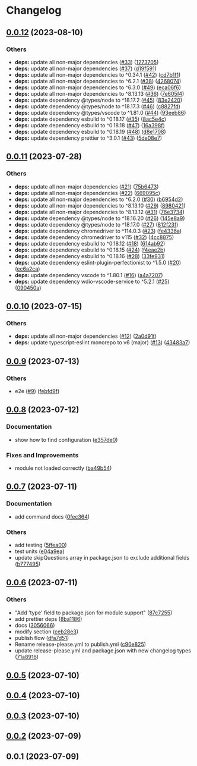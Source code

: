 # Changelog

## [0.0.12](https://github.com/bisquit/vscode-auto-colorize/compare/v0.0.11...v0.0.12) (2023-08-10)


### Others

* **deps:** update all non-major dependencies ([#33](https://github.com/bisquit/vscode-auto-colorize/issues/33)) ([1273705](https://github.com/bisquit/vscode-auto-colorize/commit/1273705df53a7abddce33723a432568dbeff6a81))
* **deps:** update all non-major dependencies ([#37](https://github.com/bisquit/vscode-auto-colorize/issues/37)) ([d19f591](https://github.com/bisquit/vscode-auto-colorize/commit/d19f591e9c7dd5ac25d950a8fed0d6bff8b9492b))
* **deps:** update all non-major dependencies to ^0.34.1 ([#42](https://github.com/bisquit/vscode-auto-colorize/issues/42)) ([cd7b1f1](https://github.com/bisquit/vscode-auto-colorize/commit/cd7b1f1a35dca754b131f7e4ea2e23ba09cf98eb))
* **deps:** update all non-major dependencies to ^6.2.1 ([#38](https://github.com/bisquit/vscode-auto-colorize/issues/38)) ([4268074](https://github.com/bisquit/vscode-auto-colorize/commit/4268074a19a4a9f62cd42945de34e1d1a62b174d))
* **deps:** update all non-major dependencies to ^6.3.0 ([#49](https://github.com/bisquit/vscode-auto-colorize/issues/49)) ([eca06f6](https://github.com/bisquit/vscode-auto-colorize/commit/eca06f6ec2e5c1c22a49842f3d6643ac44bf3b3a))
* **deps:** update all non-major dependencies to ^8.13.13 ([#36](https://github.com/bisquit/vscode-auto-colorize/issues/36)) ([7e605f4](https://github.com/bisquit/vscode-auto-colorize/commit/7e605f48d9def3235dd219882aa8372fcaf21aa7))
* **deps:** update dependency @types/node to ^18.17.2 ([#45](https://github.com/bisquit/vscode-auto-colorize/issues/45)) ([83e2420](https://github.com/bisquit/vscode-auto-colorize/commit/83e242091763f9893181d3c1d3afc2199c46e88c))
* **deps:** update dependency @types/node to ^18.17.3 ([#46](https://github.com/bisquit/vscode-auto-colorize/issues/46)) ([c8827fd](https://github.com/bisquit/vscode-auto-colorize/commit/c8827fd5aed790c1f32e4618463f73ec98f03cdf))
* **deps:** update dependency @types/vscode to ^1.81.0 ([#44](https://github.com/bisquit/vscode-auto-colorize/issues/44)) ([93eeb86](https://github.com/bisquit/vscode-auto-colorize/commit/93eeb86a33f464a33846257702df7a33eb7d8744))
* **deps:** update dependency esbuild to ^0.18.17 ([#35](https://github.com/bisquit/vscode-auto-colorize/issues/35)) ([8ac5e4c](https://github.com/bisquit/vscode-auto-colorize/commit/8ac5e4c80fdb9878d8b5d83a55f93499875dc389))
* **deps:** update dependency esbuild to ^0.18.18 ([#47](https://github.com/bisquit/vscode-auto-colorize/issues/47)) ([16a398f](https://github.com/bisquit/vscode-auto-colorize/commit/16a398f4f8d5b7bfb0e0fbf8da6b5789c8a686b0))
* **deps:** update dependency esbuild to ^0.18.19 ([#48](https://github.com/bisquit/vscode-auto-colorize/issues/48)) ([d8e1708](https://github.com/bisquit/vscode-auto-colorize/commit/d8e17089b9a986e42dd03c5f94f71053cd556f1c))
* **deps:** update dependency prettier to ^3.0.1 ([#43](https://github.com/bisquit/vscode-auto-colorize/issues/43)) ([5de08e7](https://github.com/bisquit/vscode-auto-colorize/commit/5de08e75429b0627e23c63152a73da72bc60b20b))

## [0.0.11](https://github.com/bisquit/vscode-auto-colorize/compare/v0.0.10...v0.0.11) (2023-07-28)


### Others

* **deps:** update all non-major dependencies ([#21](https://github.com/bisquit/vscode-auto-colorize/issues/21)) ([75b6473](https://github.com/bisquit/vscode-auto-colorize/commit/75b64733e9f6520f600b7ad35ca6a2077f170b0a))
* **deps:** update all non-major dependencies ([#22](https://github.com/bisquit/vscode-auto-colorize/issues/22)) ([669095c](https://github.com/bisquit/vscode-auto-colorize/commit/669095c1101c6f783ef333e9a734e24082961956))
* **deps:** update all non-major dependencies to ^6.2.0 ([#30](https://github.com/bisquit/vscode-auto-colorize/issues/30)) ([b6954d2](https://github.com/bisquit/vscode-auto-colorize/commit/b6954d2db97bd3b50512ad1795163e338f8aa7ac))
* **deps:** update all non-major dependencies to ^8.13.10 ([#29](https://github.com/bisquit/vscode-auto-colorize/issues/29)) ([8980421](https://github.com/bisquit/vscode-auto-colorize/commit/8980421ad294939becd4547bd46b8c4b82a773d7))
* **deps:** update all non-major dependencies to ^8.13.12 ([#31](https://github.com/bisquit/vscode-auto-colorize/issues/31)) ([76e3734](https://github.com/bisquit/vscode-auto-colorize/commit/76e373471e48cd69b403d79eb30efcb03866e145))
* **deps:** update dependency @types/node to ^18.16.20 ([#26](https://github.com/bisquit/vscode-auto-colorize/issues/26)) ([145e8a9](https://github.com/bisquit/vscode-auto-colorize/commit/145e8a9e394ad246b01d6a3afdabb2ec7d876d98))
* **deps:** update dependency @types/node to ^18.17.0 ([#27](https://github.com/bisquit/vscode-auto-colorize/issues/27)) ([812f23f](https://github.com/bisquit/vscode-auto-colorize/commit/812f23f4f489482646a70af210e92b05bbcbdcd4))
* **deps:** update dependency chromedriver to ^114.0.3 ([#23](https://github.com/bisquit/vscode-auto-colorize/issues/23)) ([fe4336a](https://github.com/bisquit/vscode-auto-colorize/commit/fe4336a8489e4b1dc0554cffddf00ce7e8e1fc7e))
* **deps:** update dependency chromedriver to v115 ([#32](https://github.com/bisquit/vscode-auto-colorize/issues/32)) ([4cc8875](https://github.com/bisquit/vscode-auto-colorize/commit/4cc88759d6a38feafd75920be8aee96df34dea8b))
* **deps:** update dependency esbuild to ^0.18.12 ([#18](https://github.com/bisquit/vscode-auto-colorize/issues/18)) ([614ab92](https://github.com/bisquit/vscode-auto-colorize/commit/614ab923bf349c1c3c1b984d1625c7c3474b3e17))
* **deps:** update dependency esbuild to ^0.18.15 ([#24](https://github.com/bisquit/vscode-auto-colorize/issues/24)) ([f4eae2b](https://github.com/bisquit/vscode-auto-colorize/commit/f4eae2bc4d5400af203c5f6789f097a4c3662069))
* **deps:** update dependency esbuild to ^0.18.16 ([#28](https://github.com/bisquit/vscode-auto-colorize/issues/28)) ([33fe931](https://github.com/bisquit/vscode-auto-colorize/commit/33fe931abf3d80b9a1dcf6acc1d4dcdecbd7d057))
* **deps:** update dependency eslint-plugin-perfectionist to ^1.5.0 ([#20](https://github.com/bisquit/vscode-auto-colorize/issues/20)) ([ec6a2ca](https://github.com/bisquit/vscode-auto-colorize/commit/ec6a2cadf67dacc3fc2f1755d655cd195f5eca09))
* **deps:** update dependency vscode to ^1.80.1 ([#16](https://github.com/bisquit/vscode-auto-colorize/issues/16)) ([a4a7207](https://github.com/bisquit/vscode-auto-colorize/commit/a4a72074557fabd8aa3e56658a657c645aac7c07))
* **deps:** update dependency wdio-vscode-service to ^5.2.1 ([#25](https://github.com/bisquit/vscode-auto-colorize/issues/25)) ([090450a](https://github.com/bisquit/vscode-auto-colorize/commit/090450a3f20cc25d3bb81291c7fc257565a36af6))

## [0.0.10](https://github.com/bisquit/vscode-auto-colorize/compare/v0.0.9...v0.0.10) (2023-07-15)


### Others

* **deps:** update all non-major dependencies ([#12](https://github.com/bisquit/vscode-auto-colorize/issues/12)) ([2a0d91f](https://github.com/bisquit/vscode-auto-colorize/commit/2a0d91f827e7e60ec112350afa5dcfcbdc20e219))
* **deps:** update typescript-eslint monorepo to v6 (major) ([#13](https://github.com/bisquit/vscode-auto-colorize/issues/13)) ([43483a7](https://github.com/bisquit/vscode-auto-colorize/commit/43483a71b3add97c62ac42d323c521b2a41d5712))

## [0.0.9](https://github.com/bisquit/vscode-auto-colorize/compare/v0.0.8...v0.0.9) (2023-07-13)


### Others

* e2e ([#9](https://github.com/bisquit/vscode-auto-colorize/issues/9)) ([febfd9f](https://github.com/bisquit/vscode-auto-colorize/commit/febfd9ff29ed022e5eb7ebc5f3f1cae35d153e2a))

## [0.0.8](https://github.com/bisquit/vscode-auto-colorize/compare/v0.0.7...v0.0.8) (2023-07-12)


### Documentation

* show how to find configuration ([e357de0](https://github.com/bisquit/vscode-auto-colorize/commit/e357de0c09f28293ca761ca12b0d28ff3780ba4b))


### Fixes and Improvements

* module not loaded correctly ([ba49b54](https://github.com/bisquit/vscode-auto-colorize/commit/ba49b549ab3c3a2b311a7775473ab462f5c1c77b))

## [0.0.7](https://github.com/bisquit/vscode-auto-colorize/compare/v0.0.6...v0.0.7) (2023-07-11)


### Documentation

* add command docs ([0fec364](https://github.com/bisquit/vscode-auto-colorize/commit/0fec364bfd056e6d4571a58ad24ca5662b3b6b8e))


### Others

* add testing ([5ffea00](https://github.com/bisquit/vscode-auto-colorize/commit/5ffea0048a53765df97e883e3f2be31e88f6dff7))
* test units ([e04a9ea](https://github.com/bisquit/vscode-auto-colorize/commit/e04a9ea44b04002384299b8eeeb1766c8a1d9986))
* update skipQuestions array in package.json to exclude additional fields ([b777495](https://github.com/bisquit/vscode-auto-colorize/commit/b7774952b1535a488e1a5c163dd1df01d5f0ac6f))

## [0.0.6](https://github.com/bisquit/vscode-auto-colorize/compare/v0.0.5...v0.0.6) (2023-07-11)

### Others

- "Add 'type' field to package.json for module support" ([87c7255](https://github.com/bisquit/vscode-auto-colorize/commit/87c7255301797520663ac6b504156cc261a88caa))
- add prettier deps ([8ba1186](https://github.com/bisquit/vscode-auto-colorize/commit/8ba1186f27f2ad162e09d44986a3a2a4e5a92527))
- docs ([3056066](https://github.com/bisquit/vscode-auto-colorize/commit/3056066e2ca37b795748c7d43c6cab8c4ecaae1c))
- modify section ([ceb28e3](https://github.com/bisquit/vscode-auto-colorize/commit/ceb28e3fabc8b9c64e372ae8956a8f80e5307872))
- publish flow ([dfa7d51](https://github.com/bisquit/vscode-auto-colorize/commit/dfa7d5151948188beca2b618d40c51bef7a82b54))
- Rename release-please.yml to publish.yml ([c90e825](https://github.com/bisquit/vscode-auto-colorize/commit/c90e825ce4dc8db356cce96088447493b5359e15))
- update release-please.yml and package.json with new changelog types ([71a8916](https://github.com/bisquit/vscode-auto-colorize/commit/71a891667ae6df167eca87aed62e21dbedf69902))

## [0.0.5](https://github.com/bisquit/vscode-auto-colorize/compare/v0.0.4...v0.0.5) (2023-07-10)

## [0.0.4](https://github.com/bisquit/vscode-auto-colorize/compare/v0.0.3...v0.0.4) (2023-07-10)

## [0.0.3](https://github.com/bisquit/vscode-auto-colorize/compare/v0.0.2...v0.0.3) (2023-07-10)

## [0.0.2](https://github.com/bisquit/vscode-auto-colorize/compare/v0.0.1...v0.0.2) (2023-07-09)

## 0.0.1 (2023-07-09)
